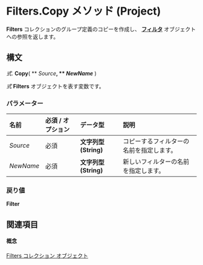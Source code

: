 
# Filters.Copy メソッド (Project)

 **Filters** コレクションのグループ定義のコピーを作成し、 **[フィルタ](abcd72a7-b86b-783e-16e0-f50a48b1fed2.md)** オブジェクトへの参照を返します。


## 構文

 _式_. **Copy**( ** _Source_**, ** _NewName_** )

 _式_ **Filters** オブジェクトを表す変数です。


### パラメーター



|**名前**|**必須 / オプション**|**データ型**|**説明**|
|:-----|:-----|:-----|:-----|
| _Source_|必須|**文字列型 (String)**|コピーするフィルターの名前を指定します。|
| _NewName_|必須|**文字列型 (String)**|新しいフィルターの名前を指定します。|

### 戻り値

 **Filter**


## 関連項目


#### 概念


[Filters コレクション オブジェクト](13b58540-decc-17c5-6de6-bbb8e05eb6d2.md)